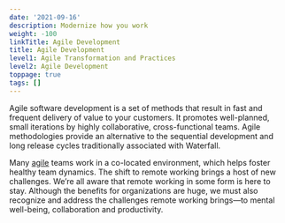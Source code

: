 ```yaml
---
date: '2021-09-16'
description: Modernize how you work
weight: -100
linkTitle: Agile Development
title: Agile Development
level1: Agile Transformation and Practices
level2: Agile Development
toppage: true
tags: []
---
```


Agile software development is a set of methods that result in fast and frequent delivery of value to your customers. It promotes well-planned, small iterations by highly collaborative, cross-functional teams. Agile methodologies provide an alternative to the sequential development and long release cycles traditionally associated with Waterfall.

Many [agile](https://tanzu.vmware.com/agile) teams work in a co-located environment, which helps foster healthy team dynamics. The shift to remote working brings a host of new challenges. We’re all aware that remote working in some form is here to stay. Although the benefits for organizations are huge, we must also recognize and address the challenges remote working brings—to mental well-being, collaboration and productivity.
